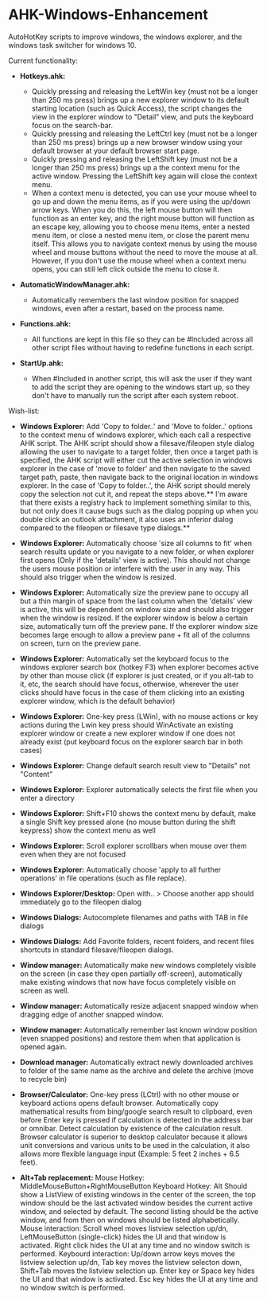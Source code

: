 # AHK-Windows-Enhancement
AutoHotKey scripts to improve windows, the windows explorer, and the windows task switcher for windows 10.

Current functionality:
* **Hotkeys.ahk:**
  * Quickly pressing and releasing the LeftWin key (must not be a longer than 250 ms press) brings up a new explorer window to its default starting location (such as Quick Access), the script changes the view in the explorer window to "Detail" view, and puts the keyboard focus on the search-bar.
  * Quickly pressing and releasing the LeftCtrl key (must not be a longer than 250 ms press) brings up a new browser window using your default browser at your default browser start page.
  * Quickly pressing and releasing the LeftShift key (must not be a longer than 250 ms press) brings up a the context menu for the active window. Pressing the LeftShift key again will close the context menu.
  * When a context menu is detected, you can use your mouse wheel to go up and down the menu items, as if you were using the up/down arrow keys. When you do this, the left mouse button will then function as an enter key, and the right mouse button will function as an escape key, allowing you to choose menu items, enter a nested menu item, or close a nested menu item, or close the parent menu itself. This allows you to navigate context menus by using the mouse wheel and mouse buttons without the need to move the mouse at all. However, if you don't use the mouse wheel when a context menu opens, you can still left click outside the menu to close it.

* **AutomaticWindowManager.ahk:**
    * Automatically remembers the last window position for snapped windows, even after a restart, based on the process name.

* **Functions.ahk:**
    * All functions are kept in this file so they can be #Included across all other script files without having to redefine functions in each script.

* **StartUp.ahk:**
    * When #Included in another script, this will ask the user if they want to add the script they are opening to the windows start up, so they don't have to manually run the script after each system reboot. 


Wish-list:
* **Windows Explorer:** Add 'Copy to folder..' and 'Move to folder..' options to the context menu of windows explorer, which each call a respective AHK script. The AHK script should show a filesave/fileopen style dialog allowing the user to navigate to a target folder, then once a target path is specified, the AHK script will either cut the active selection in windows explorer in the case of 'move to folder' and then navigate to the saved target path, paste, then navigate back to the original location in windows explorer. In the case of 'Copy to folder..', the AHK script should merely copy the selection not cut it, and repeat the steps above.** I'm aware that there exists a registry hack to implement something similar to this, but not only does it cause bugs such as the dialog popping up when you double click an outlook attachment, it also uses an inferior dialog compared to the fileopen or filesave type dialogs.**


* **Windows Explorer:** Automatically choose 'size all columns to fit' when search results update or you navigate to a new folder, or when explorer first opens (Only if the 'details' view is active). This should not change the users mouse position or interfere with the user in any way. This should also trigger when the window is resized.


* **Windows Explorer:** Automatically size the preview pane to occupy all but a thin margin of space from the last column when the 'details' view is active, this will be dependent on window size and should also trigger when the window is resized. If the explorer window is below a certain size, automatically turn off the preview pane. If the explorer window size becomes large enough to allow a preview pane + fit all of the columns on screen, turn on the preview pane.


* **Windows Explorer:** Automatically set the keyboard focus to the windows explorer search box (hotkey F3) when explorer becomes active by other than mouse click (if explorer is just created, or if you alt-tab to it, etc, the search should have focus, otherwise, wherever the user clicks should have focus in the case of them clicking into an existing explorer window, which is the default behavior)


* **Windows Explorer:** One-key press (LWin), with no mouse actions or key actions during the Lwin key press should WinActivate an existing explorer window or create a new explorer window if one does not already exist (put keyboard focus on the explorer search bar in both cases)


* **Windows Explorer:** Change default search result view to "Details" not "Content"


* **Windows Explorer:** Explorer automatically selects the first file when you enter a directory


* **Windows Explorer:** Shift+F10 shows the context menu by default, make a single Shift key pressed alone (no mouse button during the shift keypress) show the context menu as well


* **Windows Explorer:** Scroll explorer scrollbars when mouse over them even when they are not focused


* **Windows Explorer:** Automatically choose 'apply to all further operations' in file operations (such as file replace).


* **Windows Explorer/Desktop:** Open with.. > Choose another app should immediately go to the fileopen dialog


* **Windows Dialogs:** Autocomplete filenames and paths with TAB in file dialogs


* **Windows Dialogs:** Add Favorite folders, recent folders, and recent files shortcuts in standard filesave/fileopen dialogs.


* **Window manager:** Automatically make new windows completely visible on the screen (in case they open partially off-screen), automatically make existing windows that now have focus completely visible on screen as well.


* **Window manager:** Automatically resize adjacent snapped window when dragging edge of another snapped window.


* **Window manager:**  Automatically remember last known window position (even snapped positions) and restore them when that application is opened again.


* **Download manager:**  Automatically extract newly downloaded archives to folder of the same name as the archive and delete the archive (move to recycle bin) 


* **Browser/Calculator:** One-key press (LCtrl) with no other mouse or keyboard actions opens default browser. Automatically copy mathematical results from bing/google search result to clipboard, even before Enter key is pressed if calculation is detected in the address bar or omnibar. Detect calculation by existence of the calculation result. Browser calculator is superior to desktop calculator because it allows unit conversions and various units to be used in the calculation, it also allows more flexible language input (Example: 5 feet 2 inches + 6.5 feet).


* **Alt+Tab replacement:**
Mouse Hotkey: MiddleMouseButton+RightMouseButton
Keyboard Hotkey: Alt
Should show a ListView of existing windows in the center of the screen, the top window should be the last activated window besides the current active window, and selected by default. The second listing should be the active window, and from then on windows should be listed alphabetically. 
Mouse interaction: Scroll wheel moves listview selection up/dn, LeftMouseButton (single-click) hides the UI and that window is activated. Right click hides the UI at any time and no window switch is performed.
Keybourd interaction: Up/down arrow keys moves the listview selection up/dn, Tab key moves the listview selecton down, Shift+Tab moves the listview selection up. Enter key or Space key hides the UI and that window is activated. Esc key hides the UI at any time and no window switch is performed.
